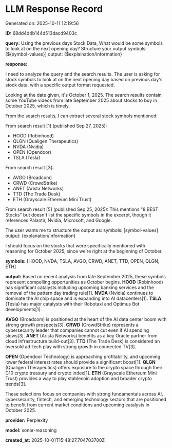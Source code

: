 # LLM Response Record

Generated on: 2025-10-11 12:19:56

**ID:** 68dd4d4b144d513dacd9403c

**query:** Using the previous days Stock Data, What would be some symbols to look at on the next opening day? 
Structure your output
symbols: [${symbol-values}]
output: {$explaination/information}

**response:**

<think>
I need to analyze the query and the search results. The user is asking for stock symbols to look at on the next opening day based on previous day's stock data, with a specific output format requested. 

Looking at the date given, it's October 1, 2025. The search results contain some YouTube videos from late September 2025 about stocks to buy in October 2025, which is timely.

From the search results, I can extract several stock symbols mentioned:

From search result [1] (published Sep 27, 2025):
- HOOD (Robinhood)
- QLGN (Qualigen Therapeutics) 
- NVDA (Nvidia)
- OPEN (Opendoor)
- TSLA (Tesla)

From search result [3]:
- AVGO (Broadcom)
- CRWD (CrowdStrike)
- ANET (Arista Networks)
- TTD (The Trade Desk)
- ETH (Grayscale Ethereum Mini Trust)

From search result [5] (published Sep 25, 2025):
This mentions "8 BEST Stocks" but doesn't list the specific symbols in the excerpt, though it references Palantir, Nvidia, Microsoft, and Google.

The user wants me to structure the output as:
symbols: [symbol-values]
output: {explanation/information}

I should focus on the stocks that were specifically mentioned with reasoning for October 2025, since we're right at the beginning of October.
</think>

**symbols:** [HOOD, NVDA, TSLA, AVGO, CRWD, ANET, TTD, OPEN, QLGN, ETH]

**output:** Based on recent analysis from late September 2025, these symbols represent compelling opportunities as October begins. **HOOD** (Robinhood) has significant catalysts including upcoming banking services and the removal of the pattern day trading rule[1]. **NVDA** (Nvidia) continues to dominate the AI chip space and is expanding into AI datacenters[1]. **TSLA** (Tesla) has major catalysts with their Robotaxi and Optimus Bot developments[1].

**AVGO** (Broadcom) is positioned at the heart of the AI data center boom with strong growth prospects[3]. **CRWD** (CrowdStrike) represents a cybersecurity leader that companies cannot cut even if AI spending slows[3]. **ANET** (Arista Networks) benefits as a key Oracle partner from cloud infrastructure build-out[3]. **TTD** (The Trade Desk) is considered an oversold ad-tech play with strong growth in connected TV[3].

**OPEN** (Opendoor Technology) is approaching profitability, and upcoming lower federal interest rates should provide a significant boost[1]. **QLGN** (Qualigen Therapeutics) offers exposure to the crypto space through their C10 crypto treasury and crypto index[1]. **ETH** (Grayscale Ethereum Mini Trust) provides a way to play stablecoin adoption and broader crypto trends[3].

These selections focus on companies with strong fundamentals across AI, cybersecurity, fintech, and emerging technology sectors that are positioned to benefit from current market conditions and upcoming catalysts in October 2025.

**provider:** Perplexity

**model:** sonar-reasoning

**created_at:** 2025-10-01T15:48:27.704703700Z

